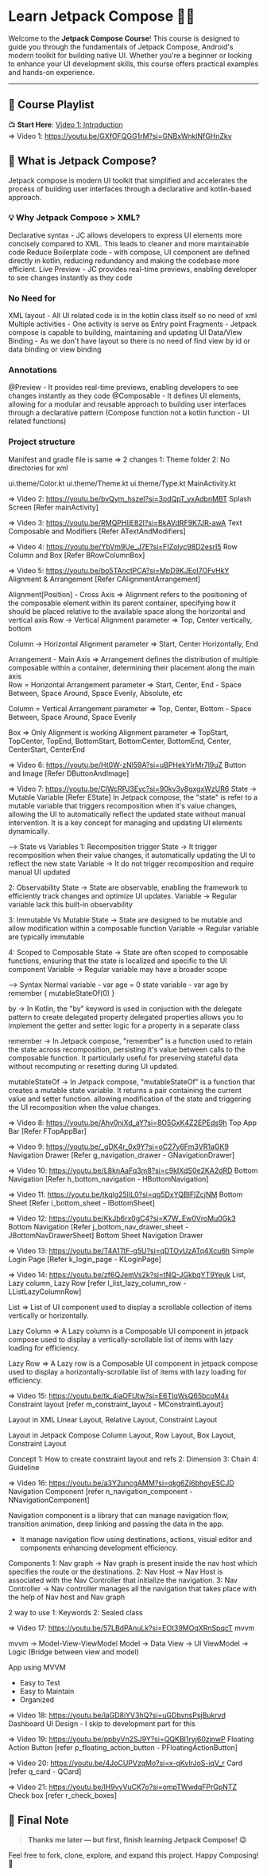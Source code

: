 # Learn Jetpack Compose 📱✨

Welcome to the **Jetpack Compose Course**! This course is designed to guide you through the fundamentals of Jetpack Compose, Android's modern toolkit for building native UI. Whether you're a beginner or looking to enhance your UI development skills, this course offers practical examples and hands-on experience.

---

## 🎥 Course Playlist

📺 **Start Here**: [Video 1: Introduction](https://youtu.be/GXfOFQGG1rM?si=GNBxWnklNfGHnZkv)  
=> Video 1: https://youtu.be/GXfOFQGG1rM?si=GNBxWnklNfGHnZkv
## 🧠 What is Jetpack Compose?
Jetpack compose is modern UI toolkit that simplified and accelerates the process of building user interfaces through a declarative and kotlin-based approach.

### 💡 Why Jetpack Compose > XML?
Declarative syntax - JC allows developers to express UI elements more concisely compared to XML. This leads to cleaner and more maintainable code
Reduce Boilerplate code - with compose, UI component are defined directly in kotlin, reducing redundancy and making the codebase more efficient.
Live Preview - JC provides real-time previews, enabling developer to see changes instantly as they code

### No Need for
XML layout - All UI related code is in the kotlin class itself so no need of xml
Multiple activities - One activity is serve as Entry point 
Fragments - Jetpack compose is capable to building, maintaining and updating UI
Data/View Binding - As we don't have layout so there is no need of find view by id or data binding or view binding

### Annotations
@Preview - It provides real-time previews, enabling developers to see changes instantly as they code
@Composable - It defines UI elements, allowing for a modular and reusable approach to building user interfaces through a declarative pattern (Compose function not a kotlin function - UI related functions)

### Project structure
Manifest and gradle file is same
=> 2 changes 
1: Theme folder
2: No directories for xml

ui.theme/Color.kt
ui.theme/Theme.kt
ui.theme/Type.kt
MainActivity.kt

=> Video 2: https://youtu.be/bvQym_hszeI?si=3odQpT_yxAdbnMBT
Splash Screen [Refer mainActivity]

=> Video 3: https://youtu.be/RMQPHljE82I?si=BkAVdRF9K7JR-awA
Text Composable and Modifiers [Refer ATextAndModifiers]

=> Video 4: https://youtu.be/YbVm9Ue_J7E?si=FIZolyc98D2esrI5
Row Column and Box [Refer BRowColumnBox]

=> Video 5: https://youtu.be/bo5TAnctPCA?si=MpD9KJEoI7OFvHkY
Alignment & Arrangement [Refer CAlignmentArrangement]

Alignment[Position] - Cross Axis => Alignment refers to the positioning of the composable element within its parent container, specifying how it should be placed relative to the available space along the horizontal and vertical axis
Row -> Vertical
Alignment parameter => Top, Center vertically, bottom

Column -> Horizontal
Alignment parameter => Start, Center Horizontally, End

Arrangement - Main Axis => Arrangement defines the distribution of multiple composable within a container, determining their placement along the main axis  
Row = Horizontal
Arrangement parameter => Start, Center, End - Space Between, Space Around, Space Evenly, Absolute, etc

Column = Vertical
Arrangement parameter => Top, Center, Bottom - Space Between, Space Around, Space Evenly

Box => Only Alignment is working
Alignment parameter => TopStart, TopCenter, TopEnd, BottomStart, BottomCenter, BottomEnd, Center, CenterStart, CenterEnd

=> Video 6: https://youtu.be/Ht0W-zNl59A?si=uBPHekYIrMr7l9uZ
Button and Image  [Refer DButtonAndImage]

=> Video 7: https://youtu.be/ClWcRPJ3Eyc?si=90kv3y8gxgxWzUR6
State -> Mutable Variable  [Refer EState]
In Jetpack compose, the "state" is refer to a mutable variable that triggers recomposition when it's value changes, allowing the UI to automatically reflect the updated state without manual intervention.
It is a key concept for managing and updating UI elements dynamically. 

--> State vs Variables 
1: Recomposition trigger
State -> It trigger recomposition when their value changes, it automatically updating the UI to reflect the new state
Variable -> It do not trigger recomposition and require manual UI updated 

2: Observability
State -> State are observable, enabling the framework to efficiently track changes and optimize UI updates.
Variable -> Regular variable lack this built-in observability

3: Immutable Vs Mutable
State -> State are designed to be mutable and allow modification within a composable function
Variable -> Regular variable are typically immutable 

4: Scoped to Composable
State -> State are often scoped to composable functions, ensuring that the state is localized and specific to the UI component 
Variable -> Regular variable may have a broader scope

--> Syntax
Normal variable - var age = 0
state variable - var age by remember { mutableStateOf(0) }

by -> In Kotlin, the "by" keyword is used in conjuction with the delegate pattern to create delegated property
      delegated properties allows you to implement the getter and setter logic for a property in a separate class

remember -> In Jetpack compose, "remember" is a function used to retain the state across recomposition, persisting it's value between calls to the composable function. 
            It particularly useful for preserving stateful data without recomputing or resetting during UI updated. 

mutableStateOf -> In Jetpack compose, "mutableStateOf" is a function that creates a mutable state variable.
                  It returns a pair containing the current value and setter function. allowing modification of the state and triggering the UI recomposition when the value changes. 

=> Video 8: https://youtu.be/Ahv0niXd_aY?si=8O5GxK4Z2EPEds9h
Top App Bar  [Refer FTopAppBar]

=> Video 9: https://youtu.be/_gDK4r_0x9Y?si=oC27y6Fm3VR1aGK9
Navigation Drawer  [Refer g_navigation_drawer - GNavigationDrawer]

=> Video 10: https://youtu.be/L8knAaFq3m8?si=c9kIXdS0e2KA2dRD
Bottom Navigation  [Refer h_bottom_navigation - HBottomNavigation]

=> Video 11: https://youtu.be/tkqlg25lIL0?si=qg5DxYQBIFlZcjNM
Bottom Sheet  [Refer i_bottom_sheet - IBottomSheet]

=> Video 12: https://youtu.be/KkJb6rx0gC4?si=K7W_Ew0VroMu0Gk3
Bottom Navigation  [Refer j_bottom_nav_drawer_sheet - JBottomNavDrawerSheet]
Bottom Sheet
Navigation Drawer

=> Video 13: https://youtu.be/T4A1TtF-g5U?si=qDTOyUzATq4Xcu6h
Simple Login Page  [Refer k_login_page - KLoginPage]

=> Video 14: https://youtu.be/zf6QJemVs2k?si=tNQ-JGkbqYT9Yeuk
List, Lazy column, Lazy Row [refer l_list_lazy_column_row - LListLazyColumnRow]

List => List of UI component used to display  a scrollable collection of items vertically or horizontally.

Lazy Column => A Lazy column is a Composable UI component in jetpack compose used to display a vertically-scrollable list of items with lazy loading for efficiency.

Lazy Row => A Lazy row is a Composable UI component in jetpack compose used to display a horizontally-scrollable list of items with lazy loading for efficiency. 

=> Video 15: https://youtu.be/tk_4jaOFUtw?si=E6TIqWsQ65bcoM4x
Constraint layout [refer m_constraint_layout - MConstraintLayout]

Layout in XML
Linear Layout, Relative Layout, Constraint Layout

Layout in Jetpack Compose
Column Layout, Row Layout, Box Layout, Constraint Layout

Concept
1: How to create constraint layout and refs
2: Dimension
3: Chain 
4: Guideline

=> Video 16: https://youtu.be/a3Y2uncgAMM?si=qkg6Zi6bhqvE5CJD
Navigation Component [refer n_navigation_component - NNavigationComponent]

Navigation component is a library that can manage navigation flow, transition animation, deep linking and passing the data in the app.
- It manage navigation flow using destinations, actions, visual editor and components enhancing development efficiency. 

Components 
1: Nav graph -> Nav graph is present inside the nav host which specifies the route or the destinations. 
2: Nav Host -> Nav Host is associated with the Nav Controller that initialize the navigation. 
3: Nav Controller -> Nav controller manages all the navigation that takes place with the help of Nav host and Nav graph

2 way to use
1: Keywords
2: Sealed class 

=> Video 17: https://youtu.be/57LBdPAnuLk?si=EOt39MOqXRnSpqcT
mvvm

mvvm -> Model-View-ViewModel
Model -> Data
View -> UI
ViewModel -> Logic (Bridge between view and model)

App using MVVM
- Easy to Test
- Easy to Maintain
- Organized 

=> Video 18: https://youtu.be/laGD8iYV3hQ?si=uGDbvnsPsjBukrvd
Dashboard UI Design - I skip to development part for this

=> Video 19: https://youtu.be/ppbyVn2SJ9Y?si=QQKBl1ryj60zjnwP
Floating Action Button [refer p_floating_action_button - PFloatingActionButton]

=> Video 20: https://youtu.be/4JoCUPVzqMo?si=x-qKvIrJoS-iqV_r
Card [refer q_card - QCard]

=> Video 21: https://youtu.be/lH9vyVuCK7o?si=ompTWwdqFPrGpNTZ
Check box [refer r_check_boxes]


## 🙌 Final Note

> **Thanks me later — but first, finish learning Jetpack Compose! 😉**

Feel free to fork, clone, explore, and expand this project. Happy Composing! 🎨
